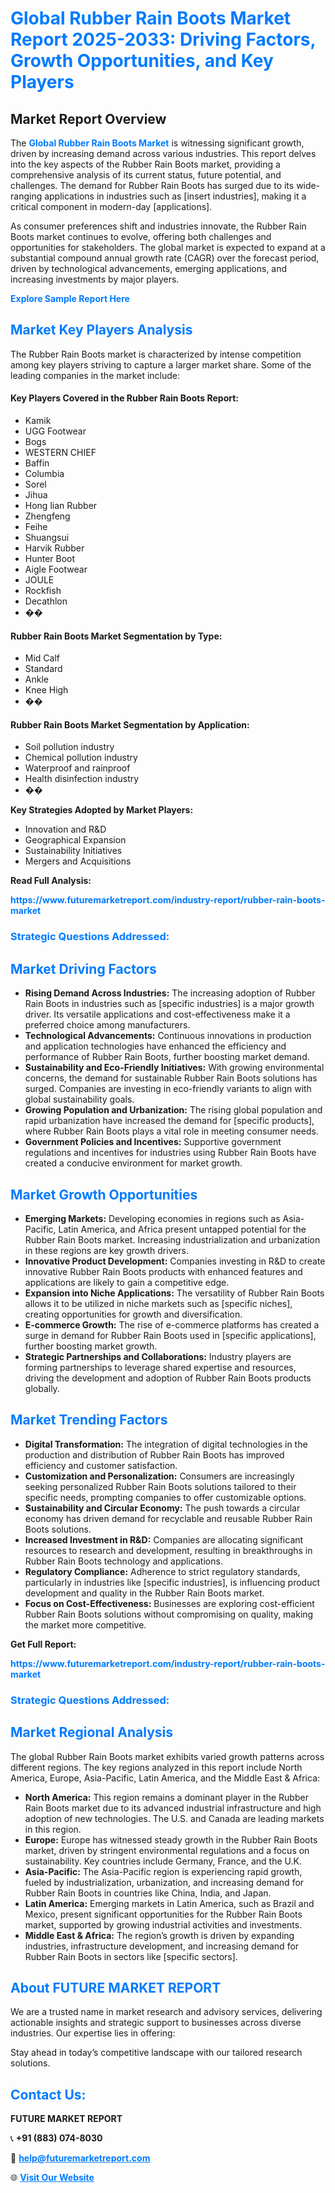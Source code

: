 <h1 style="color: #007BFF;">Global Rubber Rain Boots Market Report 2025-2033: Driving Factors, Growth Opportunities, and Key Players</h1>

<section id="overview">
<h2>Market Report Overview</h2>
<p>The <a href="https://www.futuremarketreport.com/industry-report/rubber-rain-boots-market" style="color: #007BFF; text-decoration: none;"><strong>Global Rubber Rain Boots Market</strong></a> is witnessing significant growth, driven by increasing demand across various industries. This report delves into the key aspects of the Rubber Rain Boots market, providing a comprehensive analysis of its current status, future potential, and challenges. The demand for Rubber Rain Boots has surged due to its wide-ranging applications in industries such as [insert industries], making it a critical component in modern-day [applications].</p>
<p>As consumer preferences shift and industries innovate, the Rubber Rain Boots market continues to evolve, offering both challenges and opportunities for stakeholders. The global market is expected to expand at a substantial compound annual growth rate (CAGR) over the forecast period, driven by technological advancements, emerging applications, and increasing investments by major players.</p>
</section>

<section id="overview">
<p><a href="https://www.futuremarketreport.com/request-sample/reportId=118519" style="color: #007BFF; text-decoration: none;"><strong>Explore Sample Report Here</strong></a></p>
</section>

<section id="key-players">
<h2 style="color: #007BFF;">Market Key Players Analysis</h2>
<p>The Rubber Rain Boots market is characterized by intense competition among key players striving to capture a larger market share. Some of the leading companies in the market include:</p>
<h4>Key Players Covered in the Rubber Rain Boots Report:</h4>
<ul><li>Kamik</li><li>UGG Footwear</li><li>Bogs</li><li>WESTERN CHIEF</li><li>Baffin</li><li>Columbia</li><li>Sorel</li><li>Jihua</li><li>Hong lian Rubber</li><li>Zhengfeng</li><li>Feihe</li><li>Shuangsui</li><li>Harvik Rubber</li><li>Hunter Boot</li><li>Aigle Footwear</li><li>JOULE</li><li>Rockfish</li><li>Decathlon</li><li>��</li></ul>
<h4>Rubber Rain Boots Market Segmentation by Type:</h4>
<ul><li>Mid Calf</li><li>Standard</li><li>Ankle</li><li>Knee High</li><li>��</li></ul>

<h4>Rubber Rain Boots Market Segmentation by Application:</h4>
<ul><li>Soil pollution industry</li><li>Chemical pollution industry</li><li>Waterproof and rainproof</li><li>Health disinfection industry</li><li>��</li></ul>
<p><strong>Key Strategies Adopted by Market Players:</strong></p>
<ul>
<li>Innovation and R&D</li>
<li>Geographical Expansion</li>
<li>Sustainability Initiatives</li>
<li>Mergers and Acquisitions</li>
</ul>
</section>

<section>
<p><strong>Read Full Analysis: </strong></p><a href="https://www.futuremarketreport.com/industry-report/rubber-rain-boots-market" style="color: #007BFF; text-decoration: none;"><strong>https://www.futuremarketreport.com/industry-report/rubber-rain-boots-market</strong></a>
<h3 style="color: #007BFF;">Strategic Questions Addressed:</h3>
</section>

<section id="driving-factors">
<h2 style="color: #007BFF;">Market Driving Factors</h2>
<ul>
<li><strong>Rising Demand Across Industries:</strong> The increasing adoption of Rubber Rain Boots in industries such as [specific industries] is a major growth driver. Its versatile applications and cost-effectiveness make it a preferred choice among manufacturers.</li>
<li><strong>Technological Advancements:</strong> Continuous innovations in production and application technologies have enhanced the efficiency and performance of Rubber Rain Boots, further boosting market demand.</li>
<li><strong>Sustainability and Eco-Friendly Initiatives:</strong> With growing environmental concerns, the demand for sustainable Rubber Rain Boots solutions has surged. Companies are investing in eco-friendly variants to align with global sustainability goals.</li>
<li><strong>Growing Population and Urbanization:</strong> The rising global population and rapid urbanization have increased the demand for [specific products], where Rubber Rain Boots plays a vital role in meeting consumer needs.</li>
<li><strong>Government Policies and Incentives:</strong> Supportive government regulations and incentives for industries using Rubber Rain Boots have created a conducive environment for market growth.</li>
</ul>
</section>

<section id="growth-opportunities">
<h2 style="color: #007BFF;">Market Growth Opportunities</h2>
<ul>
<li><strong>Emerging Markets:</strong> Developing economies in regions such as Asia-Pacific, Latin America, and Africa present untapped potential for the Rubber Rain Boots market. Increasing industrialization and urbanization in these regions are key growth drivers.</li>
<li><strong>Innovative Product Development:</strong> Companies investing in R&D to create innovative Rubber Rain Boots products with enhanced features and applications are likely to gain a competitive edge.</li>
<li><strong>Expansion into Niche Applications:</strong> The versatility of Rubber Rain Boots allows it to be utilized in niche markets such as [specific niches], creating opportunities for growth and diversification.</li>
<li><strong>E-commerce Growth:</strong> The rise of e-commerce platforms has created a surge in demand for Rubber Rain Boots used in [specific applications], further boosting market growth.</li>
<li><strong>Strategic Partnerships and Collaborations:</strong> Industry players are forming partnerships to leverage shared expertise and resources, driving the development and adoption of Rubber Rain Boots products globally.</li>
</ul>
</section>

<section id="trending-factors">
<h2 style="color: #007BFF;">Market Trending Factors</h2>
<ul>
<li><strong>Digital Transformation:</strong> The integration of digital technologies in the production and distribution of Rubber Rain Boots has improved efficiency and customer satisfaction.</li>
<li><strong>Customization and Personalization:</strong> Consumers are increasingly seeking personalized Rubber Rain Boots solutions tailored to their specific needs, prompting companies to offer customizable options.</li>
<li><strong>Sustainability and Circular Economy:</strong> The push towards a circular economy has driven demand for recyclable and reusable Rubber Rain Boots solutions.</li>
<li><strong>Increased Investment in R&D:</strong> Companies are allocating significant resources to research and development, resulting in breakthroughs in Rubber Rain Boots technology and applications.</li>
<li><strong>Regulatory Compliance:</strong> Adherence to strict regulatory standards, particularly in industries like [specific industries], is influencing product development and quality in the Rubber Rain Boots market.</li>
<li><strong>Focus on Cost-Effectiveness:</strong> Businesses are exploring cost-efficient Rubber Rain Boots solutions without compromising on quality, making the market more competitive.</li>
</ul>
</section>

<section>
<p><strong>Get Full Report: </strong></p><a href="https://www.futuremarketreport.com/industry-report/rubber-rain-boots-market" style="color: #007BFF; text-decoration: none;"><strong>https://www.futuremarketreport.com/industry-report/rubber-rain-boots-market</strong></a>
<h3 style="color: #007BFF;">Strategic Questions Addressed:</h3>
</section>


<section id="regional-analysis">
<h2 style="color: #007BFF;">Market Regional Analysis</h2>
<p>The global Rubber Rain Boots market exhibits varied growth patterns across different regions. The key regions analyzed in this report include North America, Europe, Asia-Pacific, Latin America, and the Middle East & Africa:</p>
<ul>
<li><strong>North America:</strong> This region remains a dominant player in the Rubber Rain Boots market due to its advanced industrial infrastructure and high adoption of new technologies. The U.S. and Canada are leading markets in this region.</li>
<li><strong>Europe:</strong> Europe has witnessed steady growth in the Rubber Rain Boots market, driven by stringent environmental regulations and a focus on sustainability. Key countries include Germany, France, and the U.K.</li>
<li><strong>Asia-Pacific:</strong> The Asia-Pacific region is experiencing rapid growth, fueled by industrialization, urbanization, and increasing demand for Rubber Rain Boots in countries like China, India, and Japan.</li>
<li><strong>Latin America:</strong> Emerging markets in Latin America, such as Brazil and Mexico, present significant opportunities for the Rubber Rain Boots market, supported by growing industrial activities and investments.</li>
<li><strong>Middle East & Africa:</strong> The region’s growth is driven by expanding industries, infrastructure development, and increasing demand for Rubber Rain Boots in sectors like [specific sectors].</li>
</ul>
</section>

<footer>
<h2 style="color: #007BFF;">About FUTURE MARKET REPORT</h2>
<p>We are a trusted name in market research and advisory services, delivering actionable insights and strategic support to businesses across diverse industries. Our expertise lies in offering:</p>

<p>Stay ahead in today’s competitive landscape with our tailored research solutions.</p>

<h2 style="color: #007BFF;">Contact Us:</h2>
<p><strong>FUTURE MARKET REPORT</strong></p>
<p>📞 <strong>+91 (883) 074-8030</strong></p>
<p>📧 <strong><a href="mailto:help@futuremarketreport.com" style="color: #007BFF;">help@futuremarketreport.com</a></strong></p>
<p>🌐 <strong><a href="https://www.futuremarketreport.com/" style="color: #007BFF;">Visit Our Website</a></strong></p>
</footer>